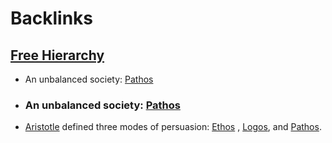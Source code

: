 
# Backlinks
## [Free Hierarchy](<Free Hierarchy.md>)
- An unbalanced society: [Pathos](<Pathos.md>)

- ### An unbalanced society: [Pathos](<Pathos.md>)

- [Aristotle](<Aristotle.md>) defined three modes of persuasion: [Ethos](<Ethos.md>) , [Logos](<Logos.md>), and [Pathos](<Pathos.md>).

